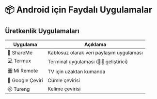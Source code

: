 # 📦 Android için Faydalı Uygulamalar

## Üretkenlik Uygulamaları

| Uygulama         | Açıklama                                 |
| ---------------- | ---------------------------------------- |
| 🔗 ShareMe       | Kablosuz olarak veri paylaşım uygulaması |
| 💻 Termux        | Terminal uygulaması (👨‍💻 geliştirici)  |
| 🎛 Mi Remote     | TV için uzaktan kumanda                  |
| 🔣 Google Çeviri | Cümle çevirisi                           |
| ㊗ Tureng        | Kelime çevirisi                          |
